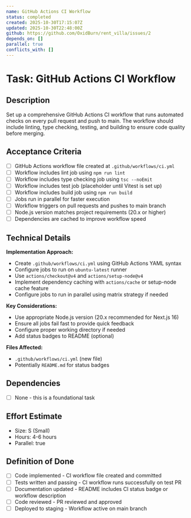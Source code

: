 ```yaml
---
name: GitHub Actions CI Workflow
status: completed
created: 2025-10-30T17:15:07Z
updated: 2025-10-30T22:48:00Z
github: https://github.com/OxidBurn/rent_villa/issues/2
depends_on: []
parallel: true
conflicts_with: []
---
```


# Task: GitHub Actions CI Workflow

## Description

Set up a comprehensive GitHub Actions CI workflow that runs automated checks on every pull request and push to main. The workflow should include linting, type checking, testing, and building to ensure code quality before merging.

## Acceptance Criteria

- [ ] GitHub Actions workflow file created at `.github/workflows/ci.yml`
- [ ] Workflow includes lint job using `npm run lint`
- [ ] Workflow includes type checking job using `tsc --noEmit`
- [ ] Workflow includes test job (placeholder until Vitest is set up)
- [ ] Workflow includes build job using `npm run build`
- [ ] Jobs run in parallel for faster execution
- [ ] Workflow triggers on pull requests and pushes to main branch
- [ ] Node.js version matches project requirements (20.x or higher)
- [ ] Dependencies are cached to improve workflow speed

## Technical Details

**Implementation Approach:**

- Create `.github/workflows/ci.yml` using GitHub Actions YAML syntax
- Configure jobs to run on `ubuntu-latest` runner
- Use `actions/checkout@v4` and `actions/setup-node@v4`
- Implement dependency caching with `actions/cache` or setup-node cache feature
- Configure jobs to run in parallel using matrix strategy if needed

**Key Considerations:**

- Use appropriate Node.js version (20.x recommended for Next.js 16)
- Ensure all jobs fail fast to provide quick feedback
- Configure proper working directory if needed
- Add status badges to README (optional)

**Files Affected:**

- `.github/workflows/ci.yml` (new file)
- Potentially `README.md` for status badges

## Dependencies

- [ ] None - this is a foundational task

## Effort Estimate

- Size: S (Small)
- Hours: 4-6 hours
- Parallel: true

## Definition of Done

- [ ] Code implemented - CI workflow file created and committed
- [ ] Tests written and passing - CI workflow runs successfully on test PR
- [ ] Documentation updated - README includes CI status badge or workflow description
- [ ] Code reviewed - PR reviewed and approved
- [ ] Deployed to staging - Workflow active on main branch
